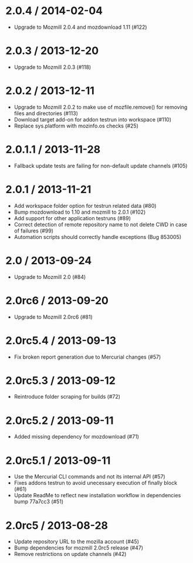 2.0.4 / 2014-02-04
==================

  * Upgrade to Mozmill 2.0.4 and mozdownload 1.11 (#122)

2.0.3 / 2013-12-20
==================

  * Upgrade to Mozmill 2.0.3 (#118)

2.0.2 / 2013-12-11
==================

  * Upgrade to Mozmill 2.0.2 to make use of mozfile.remove() for removing files and directories (#113)
  * Download target add-on for addon testrun into workspace (#110)
  * Replace sys.platform with mozinfo.os checks (#25)

2.0.1.1 / 2013-11-28
====================

  * Fallback update tests are failing for non-default update channels (#105)

2.0.1 / 2013-11-21
==================

  * Add workspace folder option for testrun related data (#80)
  * Bump mozdownload to 1.10 and mozmill to 2.0.1 (#102)
  * Add support for other application testruns (#89)
  * Correct detection of remote repository name to not delete CWD in case of failures (#99)
  * Automation scripts should correctly handle exceptions (Bug 853005)

2.0 / 2013-09-24
================

  * Upgrade to Mozmill 2.0 (#84)

2.0rc6 / 2013-09-20
===================

  * Upgrade to Mozmill 2.0rc6 (#81)

2.0rc5.4 / 2013-09-13
=====================

  * Fix broken report generation due to Mercurial changes (#57)

2.0rc5.3 / 2013-09-12
=====================

  * Reintroduce folder scraping for builds (#72)

2.0rc5.2 / 2013-09-11
=====================

  * Added missing dependency for mozdownload (#71)

2.0rc5.1 / 2013-09-11
=====================

  * Use the Mercurial CLI commands and not its internal API (#57)
  * Fixes addons testrun to avoid unecessary execution of finally block (#61)
  * Update ReadMe to reflect new installation workflow in dependencies bump 77a7cc3 (#51)

2.0rc5 / 2013-08-28
===================

  * Update repository URL to the mozilla account (#45)
  * Bump dependencies for mozmill 2.0rc5 release (#47)
  * Remove restrictions on update channels (#42)
